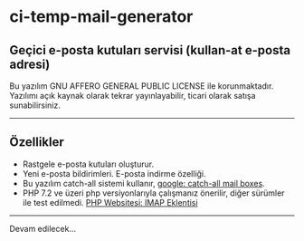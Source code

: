 # ci-temp-mail-generator

## Geçici e-posta kutuları servisi (kullan-at e-posta adresi) 

Bu yazılım GNU AFFERO GENERAL PUBLIC LICENSE ile korunmaktadır. Yazılımı açık kaynak olarak tekrar yayınlayabilir, ticari olarak satışa sunabilirsiniz.


***

## Özellikler

* Rastgele e-posta kutuları oluşturur. 
* Yeni e-posta bildirimleri. E-posta indirme özelliği.
* Bu yazılım catch-all sistemi kullanır, [google: catch-all mail boxes](https://www.google.com.tr/search?q=how+to+setup+catch-all+imap+mailbox).
* PHP 7.2 ve üzeri php versiyonlarıyla çalışmanız önerilir, diğer sürümler ile test edilmedi. [PHP Websitesi: IMAP Eklentisi](http://php.net/manual/book.imap.php)

*** 
Devam edilecek...